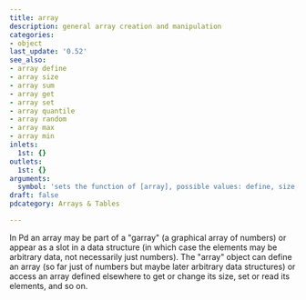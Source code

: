 ```yaml
---
title: array
description: general array creation and manipulation
categories:
- object
last_update: '0.52'
see_also:
- array define
- array size
- array sum
- array get
- array set
- array quantile
- array random
- array max
- array min
inlets:
  1st: {}
outlets:
  1st: {}
arguments:
  symbol: 'sets the function of [array], possible values: define, size, sum, get, set, quantile, random, max and min. The default value is "define".'
draft: false
pdcategory: Arrays & Tables

---
```


In Pd an array may be part of a "garray" (a graphical array of numbers) or appear as a slot in a data structure (in which case the elements may be arbitrary data, not necessarily just numbers). The "array" object can define an array (so far just of numbers but maybe later arbitrary data structures) or access an array defined elsewhere to get or change its size, set or read its elements, and so on.